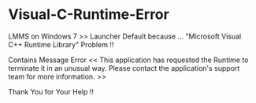 # Visual-C-Runtime-Error
LMMS on Windows 7 >> Launcher Default because … "Microsoft Visual C++ Runtime Library" Problem !!

Contains Message Error
<< This application has requested the Runtime to terminate it in an unusual way.
Please contact the application's support team for more information. >>

Thank You for Your Help !!
